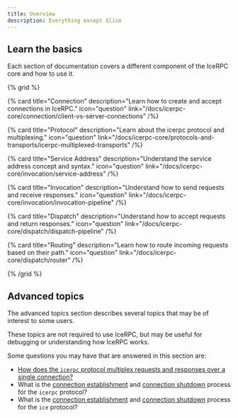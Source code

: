 ```yaml
---
title: Overview
description: Everything except Slice
---
```


## Learn the basics

Each section of documentation covers a different component of the IceRPC core and how to use it.

{% grid %}

{% card
   title="Connection"
   description="Learn how to create and accept connections in IceRPC."
   icon="question"
   link="/docs/icerpc-core/connection/client-vs-server-connections" /%}

{% card
   title="Protocol"
   description="Learn about the icerpc protocol and multiplexing."
   icon="question"
   link="/docs/icerpc-core/protocols-and-transports/icerpc-multiplexed-transports" /%}

{% card
   title="Service Address"
   description="Understand the service address concept and syntax."
   icon="question"
   link="/docs/icerpc-core/invocation/service-address" /%}

{% card
   title="Invocation"
   description="Understand how to send requests and receive responses."
   icon="question"
   link="/docs/icerpc-core/invocation/invocation-pipeline" /%}

{% card
   title="Dispatch"
   description="Understand how to accept requests and return responses."
   icon="question"
   link="/docs/icerpc-core/dispatch/dispatch-pipeline" /%}

{% card
   title="Routing"
   description="Learn how to route incoming requests based on their path."
   icon="question"
   link="/docs/icerpc-core/dispatch/router" /%}

{% /grid %}

## Advanced topics

The advanced topics section describes several topics that may be of interest to some users.

These topics are not required to use IceRPC, but may be useful for debugging or understanding how IceRPC works.

Some questions you may have that are answered in this section are:

- [How does the `icerpc` protocol multiplex requests and responses over a single connection?](/docs/icerpc-core/icerpc-protocol/mapping-rpcs-to-streams)
- What is the [connection establishment](/docs/icerpc-core/icerpc-protocol/connection-establishment) and [connection shutdown](/docs/icerpc-core/icerpc-protocol/connection-shutdown) process for the `icerpc` protocol?
- What is the [connection establishment](/docs/icerpc-core/ice-protocol/connection-establishment) and [connection shutdown](docs/icerpc-core/ice-protocol/connection-shutdown) process for the `ice` protocol?
